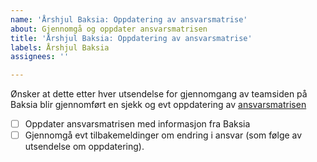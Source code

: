 ```yaml
---
name: 'Årshjul Baksia: Oppdatering av ansvarsmatrise'
about: Gjennomgå og oppdater ansvarsmatrisen
title: 'Årshjul Baksia: Oppdatering av ansvarsmatrise'
labels: Årshjul Baksia
assignees: ''

---
```


Ønsker at dette etter hver utsendelse for gjennomgang av teamsiden på Baksia blir gjennomført en sjekk og evt oppdatering av [ansvarsmatrisen](https://digdir.sharepoint.com/:p:/r/sites/TeamStyringssystem/Delte%20dokumenter/General/Baksia_leveranser/Ansvarsmatrise%20Baksia/Ansvarsmatrise%20Baksia%20per%2028.11.2024.pptx?d=w923db82deaa34b56915dd50ff5b7f712&csf=1&web=1&e=qfZhQG)

- [ ] Oppdater ansvarsmatrisen med informasjon fra Baksia
- [ ] Gjennomgå evt tilbakemeldinger om endring i ansvar (som følge av utsendelse om oppdatering).
